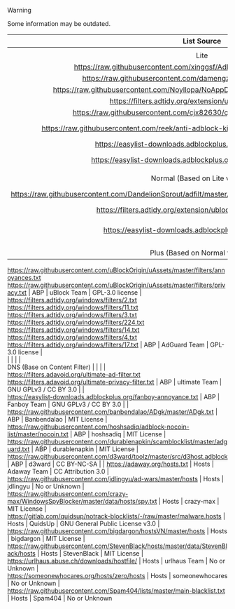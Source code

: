 > [!WARNING]
> Some information may be outdated.

 List Source | Type | Author | License | Comment 
:---:|:---:|:---:|:---:|:---:
  |  |  |  |  
 Lite |  |  |  |  
 https://raw.githubusercontent.com/xinggsf/Adblock-Plus-Rule/master/mv.txt  | ABP | xinggsf | No or Unknown |  
 https://raw.githubusercontent.com/damengzhu/banad/main/jiekouAD.txt  | ABP | damengzhu | No or Unknown |  
 https://raw.githubusercontent.com/Noyllopa/NoAppDownload/master/NoAppDownload.txt  | ABP | Noyllopa | MIT License |  
 https://filters.adtidy.org/extension/ublock/filters/224.txt  | ABP | AdGuard Team | GPL-3.0 license |  
 https://raw.githubusercontent.com/cjx82630/cjxlist/master/cjx-annoyance.txt | ABP | cjx82630 | LGPL-3.0 license |  
 https://raw.githubusercontent.com/reek/anti-adblock-killer/master/anti-adblock-killer-filters.txt | ABP | reek | CC BY-SA 4.0 license |  
 https://easylist-downloads.adblockplus.org/antiadblockfilters.txt | ABP | EasyList | EasyList Licence |  
 https://easylist-downloads.adblockplus.org/abp-filters-anti-cv.txt | ABP | Adblock Plus Team | GPL-3.0 license |  
  |  |  |  |  
 Normal (Based on Lite version) |  |  |  |  
 https://raw.githubusercontent.com/DandelionSprout/adfilt/master/ClearURLs%20for%20uBo/clear_urls_uboified.txt | ABP | DandelionSprout | DandelionSprout's Licence |  
 https://filters.adtidy.org/extension/ublock/filters/3_optimized.txt | ABP | AdGuard Team | GPL-3.0 license |  
 https://easylist-downloads.adblockplus.org/easyprivacy.txt | ABP | EasyList | EasyList Repository Licences |  
  |  |  |  |  
 Plus (Based on Normal version) |  |  |  |  
 https://raw.githubusercontent.com/uBlockOrigin/uAssets/master/filters/annoyances.txt 
 https://raw.githubusercontent.com/uBlockOrigin/uAssets/master/filters/privacy.txt | ABP | uBlock Team | GPL-3.0 license |  
 https://filters.adtidy.org/windows/filters/2.txt 
 https://filters.adtidy.org/windows/filters/11.txt 
 https://filters.adtidy.org/windows/filters/3.txt 
 https://filters.adtidy.org/windows/filters/224.txt 
 https://filters.adtidy.org/windows/filters/14.txt 
 https://filters.adtidy.org/windows/filters/4.txt 
 https://filters.adtidy.org/windows/filters/17.txt | ABP | AdGuard Team | GPL-3.0 license |  
  |  |  |  |  
 DNS (Base on Content Filter) |  |  |  |  
 https://filters.adavoid.org/ultimate-ad-filter.txt 
 https://filters.adavoid.org/ultimate-privacy-filter.txt | ABP | ultimate Team | GNU GPLv3 / CC BY 3.0 |  |  
 https://easylist-downloads.adblockplus.org/fanboy-annoyance.txt | ABP | Fanboy Team | GNU GPLv3 / CC BY 3.0 |  |  
 https://raw.githubusercontent.com/banbendalao/ADgk/master/ADgk.txt | ABP | Banbendalao | MIT License |  
 https://raw.githubusercontent.com/hoshsadiq/adblock-nocoin-list/master/nocoin.txt | ABP | hoshsadiq | MIT License |  
 https://raw.githubusercontent.com/durablenapkin/scamblocklist/master/adguard.txt | ABP | durablenapkin | MIT License | 
 https://raw.githubusercontent.com/d3ward/toolz/master/src/d3host.adblock | ABP | d3ward | CC BY-NC-SA | |
 https://adaway.org/hosts.txt | Hosts | Adaway Team | CC Attribution 3.0 |  
 https://raw.githubusercontent.com/jdlingyu/ad-wars/master/hosts | Hosts | jdlingyu | No or Unknown |  
 https://raw.githubusercontent.com/crazy-max/WindowsSpyBlocker/master/data/hosts/spy.txt | Hosts | crazy-max | MIT License |  
 https://gitlab.com/quidsup/notrack-blocklists/-/raw/master/malware.hosts | Hosts | QuidsUp | GNU General Public License v3.0 |  
 https://raw.githubusercontent.com/bigdargon/hostsVN/master/hosts | Hosts | bigdargon | MIT License |  
 https://raw.githubusercontent.com/StevenBlack/hosts/master/data/StevenBlack/hosts | Hosts | StevenBlack | MIT License |  
 https://urlhaus.abuse.ch/downloads/hostfile/ | Hosts | urlhaus Team | No or Unknown |  
 https://someonewhocares.org/hosts/zero/hosts | Hosts | someonewhocares | No or Unknown |  
 https://raw.githubusercontent.com/Spam404/lists/master/main-blacklist.txt | Hosts | Spam404 | No or Unknown 
